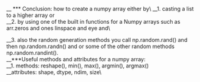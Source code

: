 __ \*** Conclusion: how to create a numpy array either by\ 
__1.  casting a list to a higher array or\
__2. by using  one of the built in functions for a Numpy arrays such as arr.zeros and ones linspace and eye and\

__3. also the random generation methods you call np.random.rand() and then np.random.randn() and or some of the other random methods  np.random.randint().\
__\***Useful methods and attributes for a numpy array:\
__1. methods: reshape(), min(), max(), argmin(), argmax()\
__attributes: shape, dtype, ndim, size\
